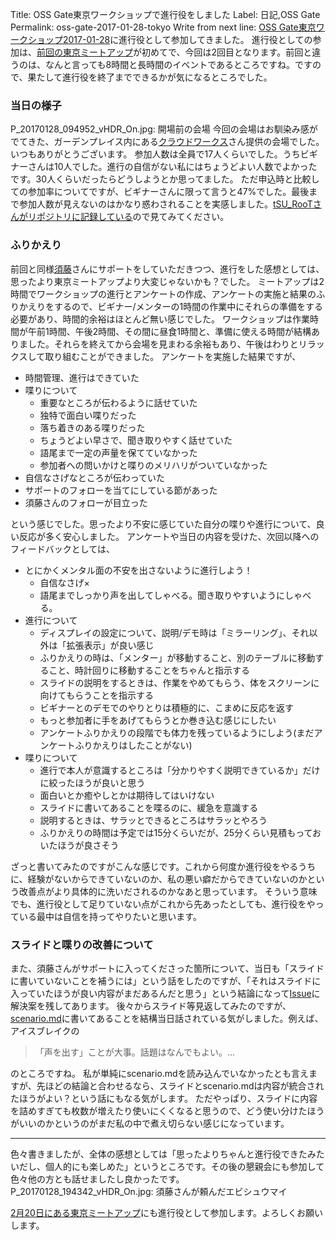 Title: OSS Gate東京ワークショップで進行役をしました
Label: 日記,OSS Gate
Permalink: oss-gate-2017-01-28-tokyo
Write from next line:
<a href="https://oss-gate.doorkeeper.jp/events/52881">OSS Gate東京ワークショップ2017-01-28</a>に進行役として参加してきました。
進行役としての参加は、<a href="${URL}post/20170117044610-try-facilitator-oss-gate-meetup">前回の東京ミートアップ</a>が初めてで、今回は2回目となります。前回と違うのは、なんと言っても8時間と長時間のイベントであるところですね。ですので、果たして進行役を終了までできるかが気になるところでした。
<h3>当日の様子</h3>
P_20170128_094952_vHDR_On.jpg: 開場前の会場
今回の会場はお馴染み感がでてきた、ガーデンプレイス内にある<a href="http://cloudworks.jp/">クラウドワークス</a>さん提供の会場でした。いつもありがとうございます。
参加人数は全員で17人くらいでした。うちビギナーさんは10人でした。進行の自信がない私にはちょうどよい人数でよかったです。30人くらいだったらどうしようとか思ってました。
ただ申込時と比較しての参加率についてですが、ビギナーさんに限って言うと47%でした。最後まで参加人数が見えないのはかなり惑わされることを実感しました。<a href="https://github.com/oss-gate/workshop/blob/master/data/stat_of_beginner_part_rate.md">tSU_RooTさんがリポジトリに記録している</a>ので見てみてください。
<h3>ふりかえり</h3>
前回と同様<a href="https://github.com/kou">須藤</a>さんにサポートをしていただきつつ、進行をした感想としては、思ったより東京ミートアップより大変じゃないかも？でした。
ミートアップは2時間でワークショップの進行とアンケートの作成、アンケートの実施と結果のふりかえりをするので、ビギナー/メンターの1時間の作業中にそれらの準備をする必要があり、時間的余裕はほとんど無い感じでした。
ワークショップは作業時間が午前1時間、午後2時間、その間に昼食1時間と、準備に使える時間が結構ありました。それらを終えてから会場を見まわる余裕もあり、午後はわりとリラックスして取り組むことができました。
アンケートを実施した結果ですが、
<ul>
<li>時間管理、進行はできていた</li>
<li>喋りについて<ul>
<li>重要なところが伝わるように話せていた</li>
<li>独特で面白い喋りだった</li>
<li>落ち着きのある喋りだった</li>
<li>ちょうどよい早さで、聞き取りやすく話せていた</li>
<li>語尾まで一定の声量を保てていなかった</li>
<li>参加者への問いかけと喋りのメリハリがついていなかった</li>
</ul></li>
<li>自信なさげなところが伝わっていた</li>
<li>サポートのフォローを当てにしている節があった</li>
<li>須藤さんのフォローが目立った</li>
</ul>
という感じでした。思ったより不安に感じていた自分の喋りや進行について、良い反応が多く安心しました。
アンケートや当日の内容を受けた、次回以降へのフィードバックとしては、
<ul>
<li>とにかくメンタル面の不安を出さないように進行しよう！<ul>
<li>自信なさげ×</li>
<li>語尾までしっかり声を出してしゃべる。聞き取りやすいようにしゃべる。</li>
</ul></li>
<li>進行について<ul>
<li>ディスプレイの設定について、説明/デモ時は「ミラーリング」、それ以外は「拡張表示」が良い感じ</li>
<li>ふりかえりの時は、「メンター」が移動すること、別のテーブルに移動すること、時計回りに移動することをちゃんと指示する</li>
<li>スライドの説明をするときは、作業をやめてもらう、体をスクリーンに向けてもらうことを指示する</li>
<li>ビギナーとのデモでのやりとりは積極的に、こまめに反応を返す</li>
<li>もっと参加者に手をあげてもらうとか巻き込む感じにしたい</li>
<li>アンケートふりかえりの段階でも体力を残っているようにしよう(まだアンケートふりかえりはしたことがない)</li>
</ul></li>
<li>喋りについて<ul>
<li>進行で本人が意識するところは「分かりやすく説明できているか」だけに絞ったほうが良いと思う</li>
<li>面白いとか癒やしとかは期待してはいけない</li>
<li>スライドに書いてあることを喋るのに、緩急を意識する</li>
<li>説明するときは、サラッとできるところはサラッとやろう</li>
<li>ふりかえりの時間は予定では15分くらいだが、25分くらい見積もっておいたほうが良さそう</li>
</ul></li>
</ul>
ざっと書いてみたのですがこんな感じです。これから何度か進行役をやるうちに、経験がないからできていないのか、私の悪い癖だからできていないのかという改善点がより具体的に洗いだされるのかなあと思っています。
そういう意味でも、進行役として足りていない点がこれから先あったとしても、進行役をやっている最中は自信を持ってやりたいと思います。
<h3>スライドと喋りの改善について</h3>
また、須藤さんがサポートに入ってくださった箇所について、当日も「スライドに書いていないことを補うには」という話をしたのですが、「それはスライドに入っていたほうが良い内容がまだあるんだと思う」という結論になって<a href="https://github.com/oss-gate/retrospective/issues/36">Issue</a>に解決案を残してあります。
後々からスライド等見返してみたのですが、<a href="github.com/oss-gate/workshop/blob/master/tutorial/scenario.md">scenario.md</a>に書いてあることを結構当日話されている気がしました。例えば、アイスブレイクの
<blockquote>「声を出す」ことが大事。話題はなんでもよい。…</blockquote>
のところですね。
私が単純にscenario.mdを読み込んでいなかったとも言えますが、先ほどの結論と合わせるなら、スライドとscenario.mdは内容が統合されたほうがよい？という話にもなる気がします。
ただやっぱり、スライドに内容を詰めすぎても枚数が増えたり使いにくくなると思うので、どう使い分けたほうがいいのかというのがまだ私の中で煮え切らない感じになっています。
<hr>
色々書きましたが、全体の感想としては「思ったよりちゃんと進行役できたみたいだし、個人的にも楽しめた」というところです。その後の懇親会にも参加して色々他の方とも話せましたし良かったです。
P_20170128_194342_vHDR_On.jpg: 須藤さんが頼んだエビシュウマイ
<p><a href="https://oss-gate.doorkeeper.jp/events/56845">2月20日にある東京ミートアップ</a>にも進行役として参加します。よろしくお願いします。</p>
